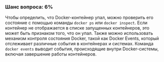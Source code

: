 ### Шанс вопроса: 6%

Чтобы определить, что Docker-контейнер упал, можно проверить его состояние с помощью команды `docker ps` или `docker inspect`. Если контейнер не отображается в списке запущенных контейнеров, это может быть признаком того, что он упал. Также можно использовать механизм контроля состояния Docker, такой как Docker Events, который отслеживает различные события в контейнерах и системах. Команда `docker events` выводит события, происходящие внутри Docker-системы, включая завершение работы контейнеров.